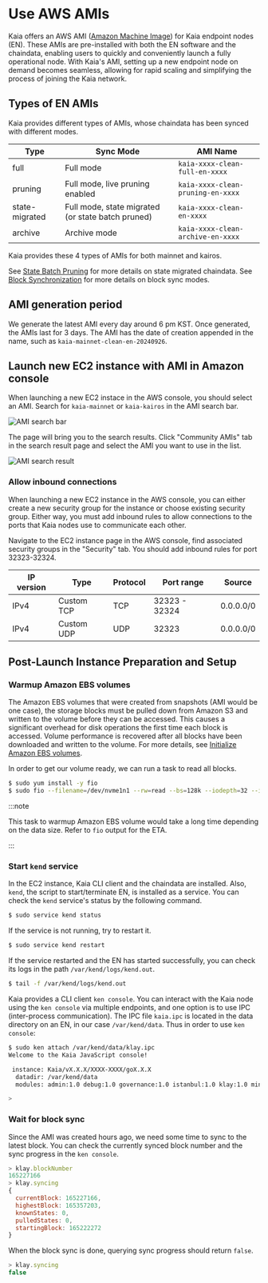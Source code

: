 # Use AWS AMIs

Kaia offers an AWS AMI ([Amazon Machine Image](https://docs.aws.amazon.com/AWSEC2/latest/UserGuide/AMIs.html)) for Kaia endpoint nodes (EN). These AMIs are pre-installed with both the EN software and the chaindata, enabling users to quickly and conveniently launch a fully operational node. With Kaia's AMI, setting up a new endpoint node on demand becomes seamless, allowing for rapid scaling and simplifying the process of joining the Kaia network.

## Types of EN AMIs

Kaia provides different types of AMIs, whose chaindata has been synced with different modes.

| **Type** | **Sync Mode** | **AMI Name** |
|----------|---------------|--------------|
| full             | Full mode                                         | `kaia-xxxx-clean-full-en-xxxx` |
| pruning          | Full mode, live pruning enabled                   | `kaia-xxxx-clean-pruning-en-xxxx` |
| state-migrated   | Full mode, state migrated (or state batch pruned) | `kaia-xxxx-clean-en-xxxx`|
| archive          | Archive mode                                      | `kaia-xxxx-clean-archive-en-xxxx` |

Kaia provides these 4 types of AMIs for both mainnet and kairos.

See [State Batch Pruning](../state-pruning/#state-batch-pruning-state-migration) for more details on state migrated chaindata.
See [Block Synchronization](../../learn/storage/block-sync.md) for more details on block sync modes.

## AMI generation period

We generate the latest AMI every day around 6 pm KST. Once generated, the AMIs last for 3 days. The AMI has the date of creation appended in the name, such as `kaia-mainnet-clean-en-20240926`.


## Launch new EC2 instance with AMI in Amazon console

When launching a new EC2 instace in the AWS console, you should select an AMI. Search for `kaia-mainnet` or `kaia-kairos` in the AMI search bar.

![AMI search bar](/img/learn/ami_search.png)

The page will bring you to the search results. Click "Community AMIs" tab in the search result page and select the AMI you want to use in the list.

![AMI search result](/img/learn/ami_select.png)

### Allow inbound connections

When launching a new EC2 instance in the AWS console, you can either create a new security group for the instance or choose existing security group. Either way, you must add inbound rules to allow connections to the ports that Kaia nodes use to communicate each other.

Navigate to the EC2 instance page in the AWS console, find associated security groups in the "Security" tab. You should add inbound rules for port 32323-32324.

| IP version | Type        | Protocol | Port range     | Source   |
|------------|-------------|----------|----------------|----------|
| IPv4       | Custom TCP  | TCP      | 32323 - 32324  | 0.0.0.0/0|
| IPv4       | Custom UDP  | UDP      | 32323          | 0.0.0.0/0|

## Post-Launch Instance Preparation and Setup

### Warmup Amazon EBS volumes

The Amazon EBS volumes that were created from snapshots (AMI would be one case), the storage blocks must be pulled down from Amazon S3 and written to the volume before they can be accessed. This causes a significant overhead for disk operations the first time each block is accessed. Volume performance is recovered after all blocks have been downloaded and written to the volume. For more details, see [Initialize Amazon EBS volumes](https://docs.aws.amazon.com/ebs/latest/userguide/ebs-initialize.html).

In order to get our volume ready, we can run a task to read all blocks.

```bash
$ sudo yum install -y fio
$ sudo fio --filename=/dev/nvme1n1 --rw=read --bs=128k --iodepth=32 --ioengine=libaio --direct=1 --name=volume-initialize
```

:::note

This task to warmup Amazon EBS volume would take a long time depending on the data size. Refer to `fio` output for the ETA.

:::

### Start `kend` service

In the EC2 instance, Kaia CLI client and the chaindata are installed. Also, `kend`, the script to start/terminate EN, is installed as a service. You can check the `kend` service's status by the following command.

```bash
$ sudo service kend status
```

If the service is not running, try to restart it.

```bash
$ sudo service kend restart
```

If the service restarted and the EN has started successfully, you can check its logs in the path `/var/kend/logs/kend.out`.

```bash
$ tail -f /var/kend/logs/kend.out
```

Kaia provides a CLI client `ken console`. You can interact with the Kaia node using the `ken console` via multiple endpoints, and one option is to use IPC (inter-process communication). The IPC file `kaia.ipc` is located in the data directory on an EN, in our case `/var/kend/data`. Thus in order to use `ken console`:

```bash
$ sudo ken attach /var/kend/data/klay.ipc
Welcome to the Kaia JavaScript console!

 instance: Kaia/vX.X.X/XXXX-XXXX/goX.X.X
  datadir: /var/kend/data
  modules: admin:1.0 debug:1.0 governance:1.0 istanbul:1.0 klay:1.0 miner:1.0 net:1.0 personal:1.0 rpc:1.0 txpool:1.0

>
```

### Wait for block sync

Since the AMI was created hours ago, we need some time to sync to the latest block. You can check the currently synced block number and the sync progress in the `ken console`.

```js
> klay.blockNumber
165227166
> klay.syncing
{
  currentBlock: 165227166,
  highestBlock: 165357203,
  knownStates: 0,
  pulledStates: 0,
  startingBlock: 165222272
}
```

When the block sync is done, querying sync progress should return `false`.

```js
> klay.syncing
false
```